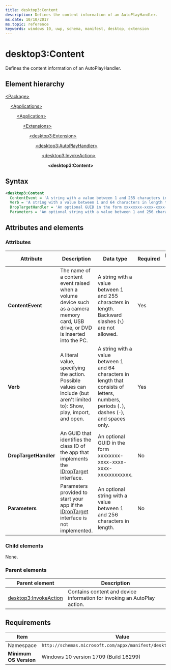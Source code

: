 ```yaml
---
title: desktop3:Content
description: Defines the content information of an AutoPlayHandler.
ms.date: 10/10/2017
ms.topic: reference
keywords: windows 10, uwp, schema, manifest, desktop, extension 
---
```


# desktop3:Content

Defines the content information of an AutoPlayHandler.

## Element hierarchy

[\<Package\>](element-package.md)

&nbsp;&nbsp;&nbsp;&nbsp;[\<Applications\>](element-applications.md)

&nbsp;&nbsp;&nbsp;&nbsp; &nbsp;&nbsp;&nbsp;&nbsp;[\<Application\>](element-application.md)

&nbsp;&nbsp;&nbsp;&nbsp; &nbsp;&nbsp;&nbsp;&nbsp; &nbsp;&nbsp;&nbsp;&nbsp;[\<Extensions\>](element-1-extensions.md)

&nbsp;&nbsp;&nbsp;&nbsp; &nbsp;&nbsp;&nbsp;&nbsp; &nbsp;&nbsp;&nbsp;&nbsp; &nbsp;&nbsp;&nbsp;&nbsp;[\<desktop3:Extension\>](element-desktop3-extension.md)

&nbsp;&nbsp;&nbsp;&nbsp; &nbsp;&nbsp;&nbsp;&nbsp; &nbsp;&nbsp;&nbsp;&nbsp; &nbsp;&nbsp;&nbsp;&nbsp; &nbsp;&nbsp;&nbsp;&nbsp;[\<desktop3:AutoPlayHandler\>](element-desktop3-AutoPlayHandler.md)

&nbsp;&nbsp;&nbsp;&nbsp; &nbsp;&nbsp;&nbsp;&nbsp; &nbsp;&nbsp;&nbsp;&nbsp; &nbsp;&nbsp;&nbsp;&nbsp; &nbsp;&nbsp;&nbsp;&nbsp; &nbsp;&nbsp;&nbsp;&nbsp;[\<desktop3:InvokeAction\>](element-desktop3-invokeaction.md)

&nbsp;&nbsp;&nbsp;&nbsp; &nbsp;&nbsp;&nbsp;&nbsp; &nbsp;&nbsp;&nbsp;&nbsp; &nbsp;&nbsp;&nbsp;&nbsp; &nbsp;&nbsp;&nbsp;&nbsp; &nbsp;&nbsp;&nbsp;&nbsp; &nbsp;&nbsp;&nbsp;&nbsp;**\<desktop3:Content\>**

## Syntax

```xml
<desktop3:Content
  ContentEvent = 'A string with a value between 1 and 255 characters in length. Backward slashes ("\") are not allowed.'
  Verb = 'A string with a value between 1 and 64 characters in length that consists of letters, numbers, periods, dashes, and spaces only.'
  DropTargetHandler = 'An optional GUID in the form xxxxxxxx-xxxx-xxxx-xxxx-xxxxxxxxxxxx.'
  Parameters = 'An optional string with a value between 1 and 256 characters in length.' />
```

## Attributes and elements

### Attributes

| Attribute | Description | Data type | Required | Default value |
|-|-|-|-|-|
| **ContentEvent** | The name of a content event raised when a volume device such as a camera memory card, USB drive, or DVD is inserted into the PC. | A string with a value between 1 and 255 characters in length. Backward slashes (`\`) are not allowed. | Yes |  |
| **Verb** | A literal value, specifying the action. Possible values can include (but aren't limited to): Show, play, import, and open. | A string with a value between 1 and 64 characters in length that consists of letters, numbers, periods (`.`), dashes (`-`), and spaces only. | Yes |  |
| **DropTargetHandler** | An GUID that identifies the class ID of the app that implements the [IDropTarget](/dotnet/api/microsoft.visualstudio.ole.interop.idroptarget) interface. | An optional GUID in the form xxxxxxxx-xxxx-xxxx-xxxx-xxxxxxxxxxxx. | No |  |
| **Parameters** | Parameters provided to start your app if the [IDropTarget](/dotnet/api/microsoft.visualstudio.ole.interop.idroptarget) interface is not implemented. | An optional string with a value between 1 and 256 characters in length. | No |  |

### Child elements

None.

### Parent elements

| Parent element | Description |
|-|-|
| [desktop3:InvokeAction](element-desktop3-invokeaction.md) | Contains content and device information for invoking an AutoPlay action. |

## Requirements

| Item  | Value  |
|--|--|
| Namespace | `http://schemas.microsoft.com/appx/manifest/desktop/windows10/3` |
| **Minimum OS Version** | Windows 10 version 1709 (Build 16299) |
